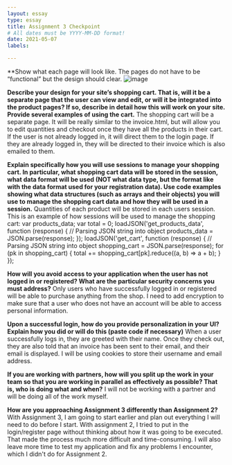 ```yaml
---
layout: essay
type: essay
title: Assignment 3 Checkpoint
# All dates must be YYYY-MM-DD format!
date: 2021-05-07
labels:

---
```


**Show what each page will look like. The pages do not have to be “functional” but the design should clear. 
![image](https://user-images.githubusercontent.com/70250940/117529583-016e3900-af74-11eb-8913-0f8850d927c8.png) 
  
**Describe your design for your site’s shopping cart. That is, will it be a separate page that the user can view and edit, or will it be integrated into the product pages? If so, describe in detail how this will work on your site. Provide several examples of using the cart.**
The shopping cart will be a separate page. It will be really similar to the invoice.html, but will allow you to edit quantities and checkout once they have all the products in their cart. If the user is not already logged in, it will direct them to the login page. If they are already logged in, they will be directed to their invoice which is also emailed to them. 

**Explain specifically how you will use sessions to manage your shopping cart. In particular, what shopping cart data will be stored in the session, what data format will be used (NOT what data type, but the format like with the data format used for your registration data). Use code examples showing what data structures (such as arrays and their objects) you will use to manage the shopping cart data and how they will be used in a session.**
Quantities of each product will be stored in each users session. This is an example of how sessions will be used to manage the shopping cart:
        var products_data;
        var total = 0;
        loadJSON('get_products_data', function (response) {
            // Parsing JSON string into object
            products_data = JSON.parse(response);
        });
        loadJSON('get_cart', function (response) {
            // Parsing JSON string into object
            shopping_cart = JSON.parse(response);
            for (pk in shopping_cart) {
                total += shopping_cart[pk].reduce((a, b) => a + b);
            }
        });

**How will you avoid access to your application when the user has not logged in or registered? What are the particular security concerns you must address?**
Only users who have successfully logged in or registered will be able to purchase anything from the shop. I need to add encryption to make sure that a user who does not have an account will be able to access personal information. 

**Upon a successful login, how do you provide personalization in your UI? Explain how you did or will do this (paste code if necessary)**
When a user successfully logs in, they are greeted with their name. Once they check out, they are also told that an invoice has been sent to their email, and their email is displayed. I will be using cookies to store their username and email address.

**If you are working with partners, how will you split up the work in your team so that you are working in parallel as effectively as possible? That is, who is doing what and when?**
I will not be working with a partner and will be doing all of the work myself.

**How are you approaching Assignment 3 differently than Assignment 2?**
With Assignment 3, I am going to start earlier and plan out everything I will need to do before I start. With assignment 2, I tried to put in the login/register page without thinking about how it was going to be executed. That made the process much more difficult and time-consuming. I will also leave more time to test my application and fix any problems I encounter, which I didn't do for Assignment 2. 
